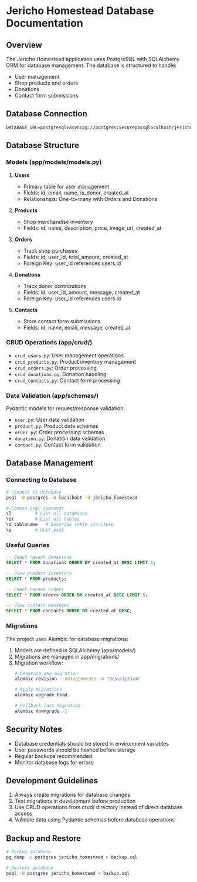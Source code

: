 # Jericho Homestead Database Documentation

## Overview
The Jericho Homestead application uses PostgreSQL with SQLAlchemy ORM for database management. The database is structured to handle:
- User management
- Shop products and orders
- Donations
- Contact form submissions

## Database Connection
```
DATABASE_URL=postgresql+asyncpg://postgres:Securepass@localhost/jericho_homestead
```

## Database Structure

### Models (app/models/models.py)
1. **Users**
   - Primary table for user management
   - Fields: id, email, name, is_donor, created_at
   - Relationships: One-to-many with Orders and Donations

2. **Products**
   - Shop merchandise inventory
   - Fields: id, name, description, price, image_url, created_at

3. **Orders**
   - Track shop purchases
   - Fields: id, user_id, total_amount, created_at
   - Foreign Key: user_id references users.id

4. **Donations**
   - Track donor contributions
   - Fields: id, user_id, amount, message, created_at
   - Foreign Key: user_id references users.id

5. **Contacts**
   - Store contact form submissions
   - Fields: id, name, email, message, created_at

### CRUD Operations (app/crud/)
- `crud_users.py`: User management operations
- `crud_products.py`: Product inventory management
- `crud_orders.py`: Order processing
- `crud_donations.py`: Donation handling
- `crud_contacts.py`: Contact form processing

### Data Validation (app/schemas/)
Pydantic models for request/response validation:
- `user.py`: User data validation
- `product.py`: Product data schemas
- `order.py`: Order processing schemas
- `donation.py`: Donation data validation
- `contact.py`: Contact form validation

## Database Management

### Connecting to Database
```bash
# Connect to database
psql -U postgres -h localhost -d jericho_homestead

# Common psql commands
\l         # List all databases
\dt        # List all tables
\d tablename   # Describe table structure
\q         # Quit psql
```

### Useful Queries
```sql
-- Check recent donations
SELECT * FROM donations ORDER BY created_at DESC LIMIT 5;

-- View product inventory
SELECT * FROM products;

-- Check recent orders
SELECT * FROM orders ORDER BY created_at DESC LIMIT 5;

-- View contact messages
SELECT * FROM contacts ORDER BY created_at DESC;
```

### Migrations
The project uses Alembic for database migrations:
1. Models are defined in SQLAlchemy (app/models/)
2. Migrations are managed in app/migrations/
3. Migration workflow:
   ```bash
   # Generate new migration
   alembic revision --autogenerate -m "Description"

   # Apply migrations
   alembic upgrade head

   # Rollback last migration
   alembic downgrade -1
   ```

## Security Notes
- Database credentials should be stored in environment variables
- User passwords should be hashed before storage
- Regular backups recommended
- Monitor database logs for errors

## Development Guidelines
1. Always create migrations for database changes
2. Test migrations in development before production
3. Use CRUD operations from crud/ directory instead of direct database access
4. Validate data using Pydantic schemas before database operations

## Backup and Restore
```bash
# Backup database
pg_dump -U postgres jericho_homestead > backup.sql

# Restore database
psql -U postgres jericho_homestead < backup.sql
```
